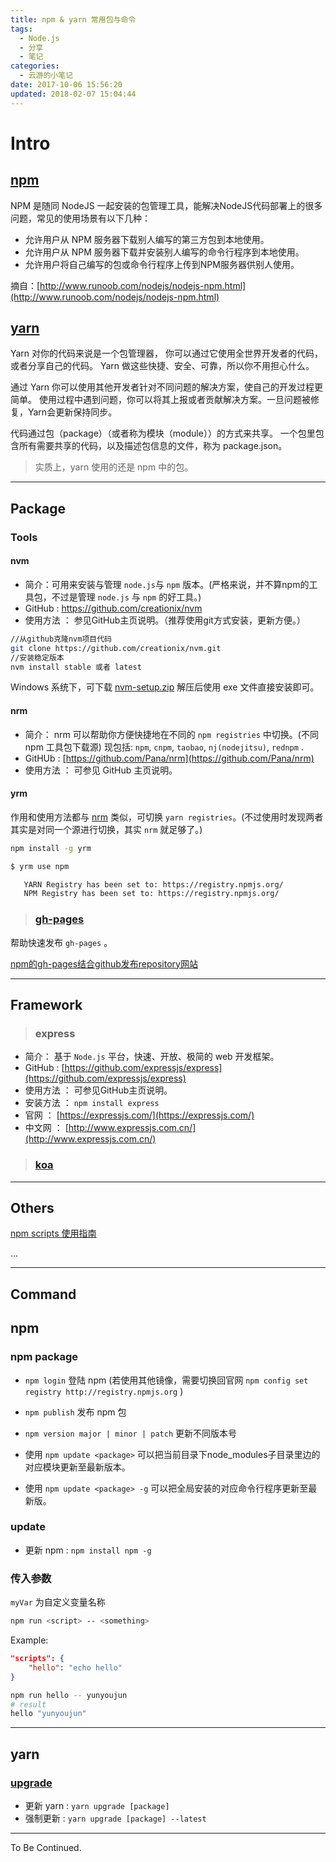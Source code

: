 ```yaml
---
title: npm & yarn 常用包与命令
tags:
  - Node.js
  - 分享
  - 笔记
categories:
  - 云游的小笔记
date: 2017-10-06 15:56:20
updated: 2018-02-07 15:04:44
---
```

# Intro

## [npm](https://www.npmjs.com/)

NPM 是随同 NodeJS 一起安装的包管理工具，能解决NodeJS代码部署上的很多问题，常见的使用场景有以下几种：

- 允许用户从 NPM 服务器下载别人编写的第三方包到本地使用。
- 允许用户从 NPM 服务器下载并安装别人编写的命令行程序到本地使用。
- 允许用户将自己编写的包或命令行程序上传到NPM服务器供别人使用。

摘自：[http://www.runoob.com/nodejs/nodejs-npm.html](http://www.runoob.com/nodejs/nodejs-npm.html)

## [yarn](https://yarnpkg.com/zh-Hans/)

Yarn 对你的代码来说是一个包管理器， 你可以通过它使用全世界开发者的代码，或者分享自己的代码。 Yarn 做这些快捷、安全、可靠，所以你不用担心什么。

通过 Yarn 你可以使用其他开发者针对不同问题的解决方案，使自己的开发过程更简单。 使用过程中遇到问题，你可以将其上报或者贡献解决方案。一旦问题被修复，Yarn会更新保持同步。

代码通过包（package）（或者称为模块（module））的方式来共享。 一个包里包含所有需要共享的代码，以及描述包信息的文件，称为 package.json。

> 实质上，yarn 使用的还是 npm 中的包。

<!-- more -->

---

## Package

### Tools

#### nvm

- 简介：可用来安装与管理 `node.js`与 `npm` 版本。(严格来说，并不算npm的工具包，不过是管理 `node.js` 与 `npm` 的好工具。)
- GitHub : <https://github.com/creationix/nvm>
- 使用方法 ： 参见GitHub主页说明。（推荐使用git方式安装，更新方便。）

```sh
//从github克隆nvm项目代码
git clone https://github.com/creationix/nvm.git
//安装稳定版本
nvm install stable 或者 latest
```

Windows 系统下，可下载 [nvm-setup.zip](https://github.com/coreybutler/nvm-windows/releases) 解压后使用 exe 文件直接安装即可。

#### nrm

- 简介： nrm 可以帮助你方便快捷地在不同的 `npm registries` 中切换。(不同 npm 工具包下载源) 现包括: `npm`, `cnpm`, `taobao`, `nj(nodejitsu)`, `rednpm` .
- GitHUb : [https://github.com/Pana/nrm](https://github.com/Pana/nrm)
- 使用方法 ： 可参见 GitHub 主页说明。

#### yrm

作用和使用方法都与 [nrm](#nrm) 类似，可切换 `yarn registries`。(不过使用时发现两者其实是对同一个源进行切换，其实 `nrm` 就足够了。)

```sh
npm install -g yrm
```

```sh
$ yrm use npm

   YARN Registry has been set to: https://registry.npmjs.org/
   NPM Registry has been set to: https://registry.npmjs.org/
```

> ### [gh-pages](https://www.npmjs.com/package/gh-pages)

帮助快速发布 `gh-pages` 。

[npm的gh-pages结合github发布repository网站](https://segmentfault.com/a/1190000010672318)

---

## Framework

> ### express

- 简介： 基于 `Node.js` 平台，快速、开放、极简的 web 开发框架。
- GitHub : [https://github.com/expressjs/express](https://github.com/expressjs/express)
- 使用方法 ： 可参见GitHub主页说明。
- 安装方法 ： `npm install express`
- 官网 ： [https://expressjs.com/](https://expressjs.com/)
- 中文网 ： [http://www.expressjs.com.cn/](http://www.expressjs.com.cn/)

> ### [koa](http://koajs.com/)

---

## Others

[npm scripts 使用指南](http://www.ruanyifeng.com/blog/2016/10/npm_scripts.html)

...

---

## Command

## npm

### npm package

- `npm login` 登陆 npm (若使用其他镜像，需要切换回官网 `npm config set registry http://registry.npmjs.org` )
- `npm publish` 发布 npm 包
- `npm version major | minor | patch` 更新不同版本号

- 使用 `npm update <package>` 可以把当前目录下node_modules子目录里边的对应模块更新至最新版本。
- 使用 `npm update <package> -g` 可以把全局安装的对应命令行程序更新至最新版。

### update

- 更新 npm : `npm install npm -g`

### 传入参数

`myVar` 为自定义变量名称

```sh
npm run <script> -- <something>
```

Example:

```json
"scripts": {
    "hello": "echo hello"
}
```

```sh
npm run hello -- yunyoujun
# result
hello "yunyoujun"
```

---

## yarn

### [upgrade](https://yarnpkg.com/lang/en/docs/cli/upgrade/)

- 更新 yarn : `yarn upgrade [package]`
- 强制更新 : `yarn upgrade [package] --latest`

---

To Be Continued.